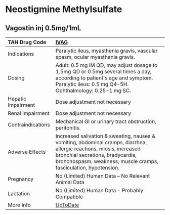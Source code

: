 # Neostigmine Methylsulfate

## Vagostin inj 0.5mg/1mL

| TAH Drug Code      | [IVAG](https://www.tahsda.org.tw/drugs/hissearch.php?drug_code=IVAG)                                                                                                                                                        |
|:-------------------|:----------------------------------------------------------------------------------------------------------------------------------------------------------------------------------------------------------------------------|
| Indications        | Paralytic ileus, myasthenia gravis, vascular spasm, ocular myasthenia gravis.                                                                                                                                               |
| Dosing             | Adult: 0.5 mg IM QD, may adjust dosage to 1.5mg QD or 0.5mg several times a day, according to patient's age and symptom. Paralytic ileus: 0.5 mg Q4-5H. Ophthalmology: 0.25-1 mg SC.                                        |
| Hepatic Impairment | Dose adjustment not necessary                                                                                                                                                                                               |
| Renal Impairment   | Dose adjustment not necessary                                                                                                                                                                                               |
| Contraindications  | Mechanical GI or urinary tract obstruction, peritonitis.                                                                                                                                                                    |
| Adverse Effects    | Increased salivation & sweating, nausea & vomiting, abdominal cramps, diarrhea, allergic reactions, miosis, increased bronchial secretions, bradycardia, bronchospasm, weakness, muscle cramps, fasciculation, hypotension. |
| Pregnancy          | No (Limited) Human Data – No Relevant Animal Data                                                                                                                                                                           |
| Lactation          | No (Limited) Human Data - Probably Compatible                                                                                                                                                                               |
| More Info          | [UpToDate](https://www.uptodate.com/contents/neostigmine-drug-information)                                                                                                                                                  |

